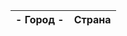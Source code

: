 <!doctype html>
<html lang="ru">

<head>
  <meta charset="UTF-8">
  <meta http-equiv="Pragma" content="no-cache">
  <script type="text/javascript" src="https://code.jquery.com/jquery-3.1.1.min.js"></script>  
</head>
    
<body>

<table id="table">
    <thead>
        <tr>
            <th> - Город - </th>
            <th>Страна</th>
        </tr>
    </thead>
    <tbody>
    </tbody>
</table>

<script>
$(document).ready(function(){
    $('body').append('<br/>9 Этот текст добавлен с помощью полного jQuery');
});
$.ajax({
    type: 'GET',
    url: 'https://study.ps-gkh.ru/v8_nn_zhkh20_study/hs/api/v1/ping',
    dheaders: {"Access-Control-Allow-Origin": "*"};
    dheaders: {"Authorization": "Basic 0J3Rg9C20L3QvtCyINCSLtCfLjowMDAxOTc0"},
    success: function(data) { console.log(data); }, // обработка ответа от сервера
    error: function(jqXHR) { console.log('Ошибка выполнения'); },
    complete: function() { console.log('Завершение выполнения'); }
});
</script>

</body>
